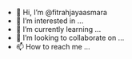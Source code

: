 - 👋 Hi, I’m @fitrahjayaasmara
- 👀 I’m interested in ...
- 🌱 I’m currently learning ...
- 💞️ I’m looking to collaborate on ...
- 📫 How to reach me ...

<!---
fitrahjayaasmara/fitrahjayaasmara is a ✨ special ✨ repository because its `README.md` (this file) appears on your GitHub profile.
You can click the Preview link to take a look at your changes.
--->
